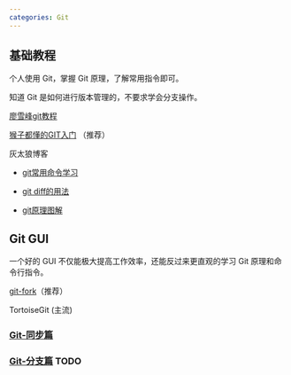 ```yaml
---
categories: Git
---
```




## 基础教程

个人使用 Git，掌握 Git 原理，了解常用指令即可。

知道 Git 是如何进行版本管理的，不要求学会分支操作。



[廖雪峰git教程](https://www.liaoxuefeng.com/wiki/896043488029600/896954074659008)

[猴子都懂的GIT入门](https://backlog.com/git-tutorial/cn/) （推荐）

灰太狼博客

- [git常用命令学习](https://www.cnblogs.com/cb0327/p/5052081.html)

- [git diff的用法](https://www.cnblogs.com/cb0327/p/5051197.html)

- [git原理图解](https://www.cnblogs.com/cb0327/p/5066685.html)



## Git GUI

一个好的 GUI 不仅能极大提高工作效率，还能反过来更直观的学习 Git 原理和命令行指令。

[git-fork](https://www.git-fork.com/)（推荐）

TortoiseGit (主流)



### [Git-同步篇](/2020/06/18/Git-同步篇/)

### [Git-分支篇](/2020/06/18/Git-分支篇/) TODO

